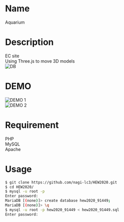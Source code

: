 # Name
Aquarium  

# Description
EC site  
Using Three.js to move 3D models  
![DB](https://user-images.githubusercontent.com/57529474/110788768-6548ee00-82b2-11eb-9aba-a2891ba79030.png)  
# DEMO
![DEMO 1](https://user-images.githubusercontent.com/57529474/110790411-595e2b80-82b4-11eb-9b42-abff78122d98.png)  
![DEMO 2](https://user-images.githubusercontent.com/57529474/110790402-56fbd180-82b4-11eb-8722-54f90c48a47e.png)  
# Requirement
PHP  
MySQL  
Apache  

# Usage
```bash
$ git clone https://github.com/nagi-lc3/HEW2020.git
$ cd HEW2020/
$ mysql -u root -p
Enter password:
MariaDB [(none)]> create database hew2020_91449;
MariaDB [(none)]> \q
$ mysql -u root -p hew2020_91449 < hew2020_91449.sql
Enter password:
```